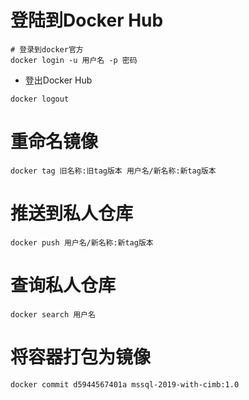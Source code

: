 # 登陆到Docker Hub

```shell
# 登录到docker官方
docker login -u 用户名 -p 密码
```

- 登出Docker Hub

```shell
docker logout
```

# 重命名镜像

```shell
docker tag 旧名称:旧tag版本 用户名/新名称:新tag版本
```

# 推送到私人仓库

```shell
docker push 用户名/新名称:新tag版本
```

# 查询私人仓库

```shell
docker search 用户名
```

# 将容器打包为镜像

```shell
docker commit d5944567401a mssql-2019-with-cimb:1.0
```

